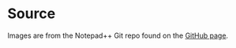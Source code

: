 # Source
Images are from the Notepad++ Git repo found on the [GitHub page](https://github.com/notepad-plus-plus/notepad-plus-plus/blob/6d2b1e4f5e137f1875a4ddfc634664bb6c9f01cf/PowerEditor/src/icons/npp.ico).


